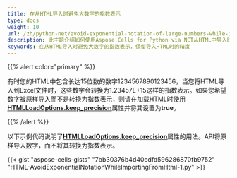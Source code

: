 ```yaml
---
title: 在从HTML导入时避免大数字的指数表示
type: docs
weight: 10
url: /zh/python-net/avoid-exponential-notation-of-large-numbers-while-importing-from/
description: 此主题介绍如何使用Aspose.Cells for Python via NET从HTML中导入时避免大数字的指数表示
keywords: 在从HTML导入时避免大数字的指数表示，保留导入HTML时的精度
---
```


{{% alert color="primary" %}}

有时您的HTML中包含长达15位数的数字1234567890123456，当您将HTML导入到Excel文件时，这些数字会转换为1.23457E+15这样的指数表示。如果您希望数字被原样导入而不是转换为指数表示，则请在加载HTML时使用[**HTMLLoadOptions.keep_precision**](https://reference.aspose.com/cells/python-net/aspose.cells/abstracttextloadoptions/keep_precision/)属性并将其设置为**true**。

{{% /alert %}}

以下示例代码说明了[**HTMLLoadOptions.keep_precision**](https://reference.aspose.com/cells/python-net/aspose.cells/abstracttextloadoptions/keep_precision/)属性的用法。API将原样导入数字，而不将其转换为指数表示。

{{< gist "aspose-cells-gists" "7bb30376b4d40cdfd596286870fb9752" "HTML-AvoidExponentialNotationWhileImportingFromHtml-1.py" >}}

